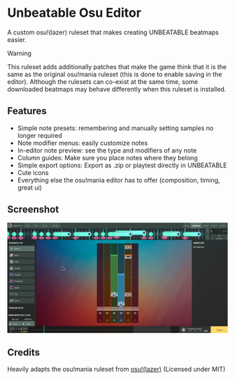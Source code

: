 # Unbeatable Osu Editor

A custom osu!(lazer) ruleset that makes creating UNBEATABLE beatmaps easier.


> [!WARNING]  
> This ruleset adds additionally patches that make the game think that it is the same as the original osu!mania ruleset (this is done to enable saving in the editor). Although the rulesets can co-exist at the same time, some downloaded beatmaps may behave differently when this ruleset is installed.

## Features

- Simple note presets: remembering and manually setting samples no longer required
- Note modifier menus: easily customize notes
- In-editor note preview: see the type and modifiers of any note
- Column guides: Make sure you place notes where they belong
- Simple export options: Export as .zip or playtest directly in UNBEATABLE
- Cute icons
- Everything else the osu!mania editor has to offer (composition, timing, great ui)

## Screenshot

![alt text](images/screenshot.png)

## Credits

Heavily adapts the osu!mania ruleset from [osu!(lazer)](https://github.com/ppy/osu) (Licensed under MIT)
